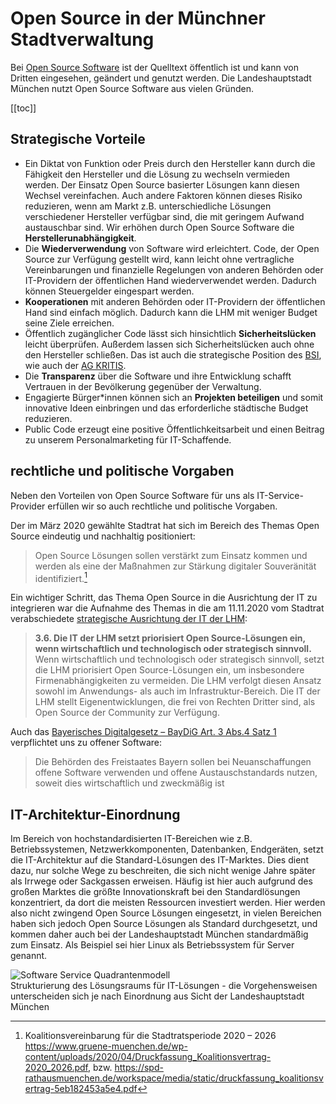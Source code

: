 # Open Source in der Münchner Stadtverwaltung

Bei [Open Source Software](https://de.wikipedia.org/wiki/Open_Source) ist der Quelltext öffentlich ist und kann von Dritten eingesehen, geändert und genutzt werden.
Die Landeshauptstadt München nutzt Open Source Software aus vielen Gründen.

[[toc]]

## Strategische Vorteile

* Ein Diktat von Funktion oder Preis durch den Hersteller kann durch die Fähigkeit den Hersteller und die Lösung zu wechseln vermieden werden. Der Einsatz Open Source basierter Lösungen kann diesen Wechsel vereinfachen. Auch andere Faktoren können dieses Risiko reduzieren, wenn am Markt z.B. unterschiedliche Lösungen verschiedener Hersteller verfügbar sind, die mit geringem Aufwand austauschbar sind. Wir erhöhen durch Open Source Software die __Herstellerunabhängigkeit__.
* Die __Wiederverwendung__ von Software wird erleichtert. Code, der Open Source zur Verfügung gestellt wird, kann leicht ohne vertragliche Vereinbarungen und finanzielle Regelungen von anderen Behörden oder IT-Providern der öffentlichen Hand wiederverwendet werden. Dadurch können Steuergelder eingespart werden.
* __Kooperationen__ mit anderen Behörden oder IT-Providern der öffentlichen Hand sind einfach möglich. Dadurch kann die LHM mit weniger Budget seine Ziele erreichen.
* Öffentlich zugänglicher Code lässt sich hinsichtlich __Sicherheitslücken__ leicht überprüfen. Außerdem lassen sich Sicherheitslücken auch ohne den Hersteller schließen. Das ist auch die strategische Position des [BSI](https://www.bsi.bund.de/DE/Themen/Unternehmen-und-Organisationen/Informationen-und-Empfehlungen/Freie-Software/freie-software.html), wie auch der [AG KRITIS](https://ag.kritis.info/politische-forderungen/#opensource).
* Die __Transparenz__ über die Software und ihre Entwicklung schafft Vertrauen in der Bevölkerung gegenüber der Verwaltung.
* Engagierte Bürger\*innen können sich an __Projekten beteiligen__ und somit innovative Ideen einbringen und das erforderliche städtische Budget reduzieren. 
* Public Code erzeugt eine positive Öffentlichkeitsarbeit und einen Beitrag zu unserem Personalmarketing für IT-Schaffende.


## rechtliche und politische Vorgaben

Neben den Vorteilen von Open Source Software für uns als IT-Service-Provider erfüllen wir so auch rechtliche und politische Vorgaben.

Der im März 2020 gewählte Stadtrat hat sich im Bereich des Themas Open Source eindeutig und nachhaltig positioniert: 

> Open Source Lösungen sollen verstärkt zum Einsatz kommen und werden als eine der Maßnahmen zur Stärkung digitaler Souveränität identifiziert.[^koalitionsvertrag_2020]

Ein wichtiger Schritt, das Thema Open Source in die Ausrichtung der IT zu integrieren war die Aufnahme des Themas in die am 11.11.2020 vom Stadtrat verabschiedete [strategische Ausrichtung der IT der LHM](https://www.muenchen-transparent.de/dokumente/6229564):

> __3.6. Die IT der LHM setzt priorisiert Open Source-Lösungen ein, wenn wirtschaftlich und technologisch oder strategisch sinnvoll.__
> Wenn wirtschaftlich und technologisch oder strategisch sinnvoll, setzt die LHM priorisiert Open Source-Lösungen ein, um insbesondere Firmenabhängigkeiten zu vermeiden.
Die LHM verfolgt diesen Ansatz sowohl im Anwendungs- als auch im Infrastruktur-Bereich.
Die IT der LHM stellt Eigenentwicklungen, die frei von Rechten Dritter sind, als Open Source der Community zur Verfügung.

Auch das [Bayerisches Digitalgesetz – BayDiG Art. 3 Abs.4 Satz 1](https://www.gesetze-bayern.de/Content/Document/BayDiG-3) verpflichtet uns zu offener Software:

> Die Behörden des Freistaates Bayern sollen bei Neuanschaffungen offene Software verwenden und offene Austauschstandards nutzen, soweit dies wirtschaftlich und zweckmäßig ist


## IT-Architektur-Einordnung

Im Bereich von hochstandardisierten IT-Bereichen wie z.B. Betriebssystemen, Netzwerkkomponenten, Datenbanken, Endgeräten, setzt die IT-Architektur auf die Standard-Lösungen des IT-Marktes. Dies dient dazu, nur solche Wege zu beschreiten, die sich nicht wenige Jahre später als Irrwege oder Sackgassen erweisen. Häufig ist hier auch aufgrund des großen Marktes die größte Innovationskraft bei den Standardlösungen konzentriert, da dort die meisten Ressourcen investiert werden. Hier werden also nicht zwingend Open Source Lösungen eingesetzt, in vielen Bereichen haben sich jedoch Open Source Lösungen als Standard durchgesetzt, und kommen daher auch bei der Landeshauptstadt München standardmäßig zum Einsatz. Als Beispiel sei hier Linux als Betriebssystem für Server genannt.

![Software Service Quadrantenmodell](/SoftwareServiceQuadrantenmodell.png)  
Strukturierung des Lösungsraums für IT-Lösungen - die Vorgehensweisen unterscheiden sich je nach Einordnung aus Sicht der Landeshauptstadt München


[^koalitionsvertrag_2020]: Koalitionsvereinbarung für die Stadtratsperiode 2020 – 2026 https://www.gruene-muenchen.de/wp-content/uploads/2020/04/Druckfassung_Koalitionsvertrag-2020_2026.pdf, bzw. https://spd-rathausmuenchen.de/workspace/media/static/druckfassung_koalitionsvertrag-5eb182453a5e4.pdf

